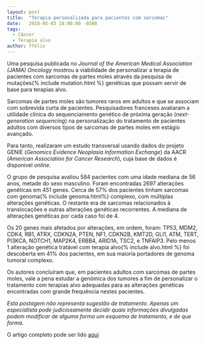 ```yaml
---
layout: post
title:  "Terapia personalizada para pacientes com sarcomas"
date:   2018-05-03 18:00:00 -0300
tags:
  - Câncer
  - Terapia alvo
author: ffelix
---
```

Uma pesquisa publicada no  _Journal of the American Medical Association (JAMA) Oncology_ mostrou a viabilidade de personalizar a terapia de pacientes com sarcomas de partes moles através da pesquisa de mutações{% include mutation.html %} genéticas que possam servir de base para terapias alvo.
<!--more-->

Sarcomas de partes moles são tumores raros em adultos e que se associam com sobrevida curta de pacientes. Pesquisadores franceses avaliaram a utilidade clinica do sequenciamento genético de próxima geração (_next-generation sequencing_) na personalização do tratamento de pacientes adultos com diversos tipos de sarcomas de partes moles em estágio avançado.

Para tanto, realizaram um estudo transversal usando dados do projeto GENIE (_Genomics Evidence Neoplasia Information Exchange_) da AACR (_American Association for Cancer Research_), cuja base de dados é disponivel _online_.

O grupo de pesquisa avaliou 584 pacientes com uma idade mediana de 56 anos, metade do sexo masculino. Foram encontradas 2697 alterações genéticas em 451 genes. Cerca de 57% dos pacientes tinham sarcomas com genoma{% include genoma.html%} complexo, com múltiplas alterações genéticas. O restante era de sarcomas relacionados à translocações e outras alterações genéticas recorrentes. A mediana de alterações genéticas por cada caso foi de 4.

Os 20 genes mais afetados por alterações, em ordem, foram: TP53, MDM2, CDK4, RB1, ATRX, CDKN2A, PTEN, NF1, CDKN2B, KMT2D, GLI1, ATM, TERT, PI3KCA, NOTCH1, MAP2K4, ERBB4, ARID1A, TSC2, e TNFAIP3. Pelo menos 1 alteração genética tratável com terapia alvo{% include alvo.html %} foi descoberta em 41% dos pacientes, em sua maioria portadores de genoma tumoral complexo.

Os autores concluíram que, em pacientes adultos com sarcomas de partes moles, vale a pena estudar a genômica dos tumores a fim de personalizar o tratamento com terapias alvo adequadas para as alterações genéticas encontradas com grande frequência nestes pacientes.

_Esta postagem não representa sugestão de tratamento. Apenas um especialista pode judiciosamente decidir quais informações divulgadas podem modificar de alguma forma um esquema de tratamento, e de que forma._

O artigo completo pode ser lido [aqui](http://bit.ly/fhcflxFJ)
